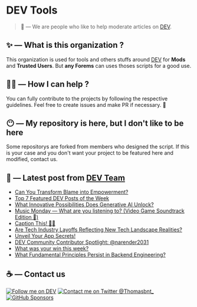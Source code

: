# DEV Tools

> 🔧 — We are people who like to help moderate articles on [DEV](https://dev.to).

## ✨ — What is this organization ?

This organization is used for tools and others stuffs around [DEV](https://dev.to) for **Mods** and **Trusted Users**. But __any Forems__ can uses thoses scripts for a good use.


## 💪🏼 — How I can help ?

You can fully contribute to the projects by following the respective guidelines. Feel free to create issues and make PR if necessary. 🎉

## 😶 — My repository is here, but I don't like to be here

Some repositorys are forked from members who designed the script. If this is your case and you don't want your project to be featured here and modified, contact us.

## 📝 — Latest post from [DEV Team](https://dev.to/devteam)

<!-- BLOG-POST-LIST:START -->
- [Can You Transform Blame into Empowerment?](https://dev.to/devteam/can-you-transform-blame-into-empowerment-2gmh)
- [Top 7 Featured DEV Posts of the Week](https://dev.to/devteam/top-7-featured-dev-posts-of-the-week-9i1)
- [What Innovative Possibilities Does Generative AI Unlock?](https://dev.to/devteam/what-innovative-possibilities-does-generative-ai-unlock-504)
- [Music Monday — What are you listening to? &lpar;Video Game Soundtrack Edition 👾&rpar;](https://dev.to/devteam/music-monday-what-are-you-listening-to-video-game-soundtrack-edition--13p0)
- [Caption This! 🤔💭](https://dev.to/devteam/caption-this-48bl)
- [Are Tech Industry Layoffs Reflecting New Tech Landscape Realities?](https://dev.to/devteam/are-tech-industry-layoffs-reflecting-new-tech-landscape-realities-3470)
- [Unveil Your App Secrets!](https://dev.to/devteam/unveil-your-app-secrets-lll)
- [DEV Community Contributor Spotlight: @narender2031](https://dev.to/devteam/community-contributor-spotlight-narender2031-2a58)
- [What was your win this week?](https://dev.to/devteam/what-was-your-win-this-week-lba)
- [What Fundamental Principles Persist in Backend Engineering?](https://dev.to/devteam/what-fundamental-principles-persist-in-backend-engineering-56g7)
<!-- BLOG-POST-LIST:END -->


## ☕ — Contact us

[![Follow me on DEV](https://img.shields.io/badge/dev.to-%2308090A.svg?&style=for-the-badge&logo=dev.to&logoColor=white&alt=devto)](https://dev.to/thomasbnt)
[![Contact me on Twitter @Thomasbnt_](https://img.shields.io/badge/Contact%20me%20on%20Twitter-%231DA1F2.svg?&style=for-the-badge&logo=twitter&logoColor=white&alt=twitter)](https://twitter.com/messages/1142357270-1142357270?text=Hello,%20I%20contact%20you%20from%20devtotools%20&recipient_id=1142357270) [![GitHub Sponsors](https://img.shields.io/badge/Sponsor%20me-%23EA54AE.svg?&style=for-the-badge&logo=github-sponsors&logoColor=white)](https://github.com/sponsors/thomasbnt)


